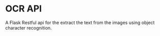 # OCR API 

A Flask Restful api for the extract the text from the images using object character recognition.
